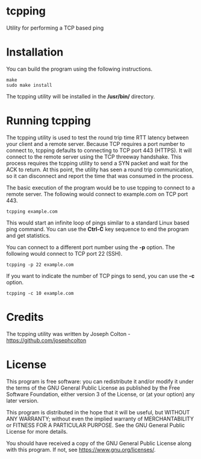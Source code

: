 # tcpping
Utility for performing a TCP based ping

# Installation
You can build the program using the following instructions.

```
make
sudo make install
```

The tcpping utility will be installed in the **/usr/bin/** directory.

# Running tcpping
The tcpping utility is used to test the round trip time RTT latency between your client and a remote server.  Because TCP requires a port number to connect to, tcpping defaults to connecting to TCP port 443 (HTTPS).  It will connect to the remote server using the TCP threeway handshake.  This process requires the tcpping utility to send a SYN packet and wait for the ACK to return.  At this point, the utility has seen a round trip communication, so it can disconnect and report the time that was consumed in the process.

The basic execution of the program would be to use tcpping to connect to a remote server.  The following would connect to example.com on TCP port 443.

```
tcpping example.com
```

This would start an infinite loop of pings similar to a standard Linux based ping command.  You can use the **Ctrl-C** key sequence to end the program and get statistics.

You can connect to a different port number using the **-p** option.  The following would connect to TCP port 22 (SSH).

```
tcpping -p 22 example.com
```

If you want to indicate the number of TCP pings to send, you can use the **-c** option.

```
tcpping -c 10 example.com
```

# Credits
The tcpping utility was written by Joseph Colton - https://github.com/josephcolton

# License
This program is free software: you can redistribute it and/or modify it under the terms of the GNU General Public License as published by the Free Software Foundation, either version 3 of the License, or (at your option) any later version.

This program is distributed in the hope that it will be useful, but WITHOUT ANY WARRANTY; without even the implied warranty of MERCHANTABILITY or FITNESS FOR A PARTICULAR PURPOSE. See the GNU General Public License for more details.

You should have received a copy of the GNU General Public License along with this program. If not, see <https://www.gnu.org/licenses/>.
